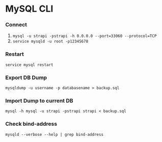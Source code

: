 # MySQL CLI

### Connect

1. `mysql -u strapi -pstrapi -h 0.0.0.0 --port=33060 --protocol=TCP`
2. `service mysqld -u root -p12345678`


### Restart

`service mysql restart`

### Export DB Dump
`mysqldump -u username -p databasename > backup.sql`

### Import Dump to current DB
`mysql -h mysql -u strapi -pstrapi strapi < backup.sql`


### Check bind-address
`mysqld --verbose --help | grep bind-address`

